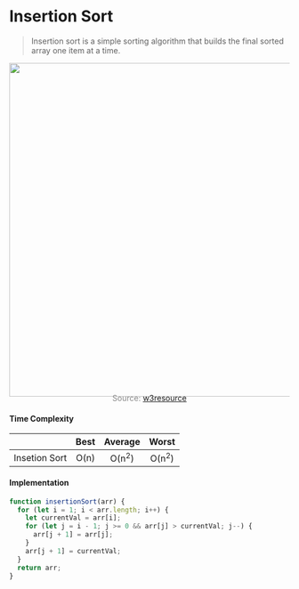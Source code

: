 # Insertion Sort

> Insertion sort is a simple sorting algorithm that builds the final sorted array one item at a time.

<p align="center"><img src="js/sortingAlgorithms/insertionSort/insertionSort.png" width="600px" /></p>

<p style="color: #888888; text-align: center; margin-top: -20px;">Source: <a href="https://www.w3resource.com/csharp-exercises/searching-and-sorting-algorithm/searching-and-sorting-algorithm-exercise-6.php">w3resource</a></p>

#### Time Complexity

|               | Best |     Average      |      Worst       |
| ------------- | :--: | :--------------: | :--------------: |
| Insetion Sort | O(n) | O(n<sup>2</sup>) | O(n<sup>2</sup>) |

#### Implementation

```javascript
function insertionSort(arr) {
  for (let i = 1; i < arr.length; i++) {
    let currentVal = arr[i];
    for (let j = i - 1; j >= 0 && arr[j] > currentVal; j--) {
      arr[j + 1] = arr[j];
    }
    arr[j + 1] = currentVal;
  }
  return arr;
}
```
